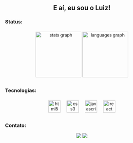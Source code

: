 <h2 align="center">E aí, eu sou o Luiz!</h2>

###

<h3 align="left">Status:</h3>

###

<div align="center">
  <img src="https://github-readme-stats.vercel.app/api?username=devluizsantos&hide_title=false&hide_rank=false&show_icons=true&include_all_commits=true&count_private=true&disable_animations=false&theme=react&locale=en&hide_border=false&order=1" height="150" alt="stats graph"  />
  <img src="https://github-readme-stats.vercel.app/api/top-langs?username=devluizsantos&locale=en&hide_title=false&layout=compact&card_width=250&langs_count=5&theme=react&hide_border=false&order=2" height="150" alt="languages graph"  />
</div>

###

<h2 align="center"></h2>

###

<h3 align="left">Tecnologias:</h3>

###

<div align="center">
  <img src="https://cdn.jsdelivr.net/gh/devicons/devicon/icons/html5/html5-original.svg" height="40" alt="html5 logo"  />
  <img width="12" />
  <img src="https://cdn.jsdelivr.net/gh/devicons/devicon/icons/css3/css3-original.svg" height="40" alt="css3 logo"  />
  <img width="12" />
  <img src="https://cdn.jsdelivr.net/gh/devicons/devicon/icons/javascript/javascript-original.svg" height="40" alt="javascript logo"  />
  <img width="12" />
  <img src="https://cdn.jsdelivr.net/gh/devicons/devicon/icons/react/react-original.svg" height="40" alt="react logo"  />
</div>

###

<h2 align="center"></h2>

###

<h3 align="left">Contato:</h3>

<div align="center"> 
  <a href = "mailto:contatoluizsantosdev@gmail.com"><img src="https://img.shields.io/badge/-Gmail-FF0000?style=for-the-badge&logo=gmail&logoColor=white" target="_blank"></a>
  <a href="https://www.linkedin.com/in/luiz-santos-dev/" target="_blank"><img src="https://img.shields.io/badge/-LinkedIn-%230077B5?style=for-the-badge&logo=linkedin&logoColor=white" target="_blank"></a> 
</div>

###
